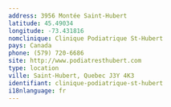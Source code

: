 ```yaml
---
address: 3956 Montée Saint-Hubert
latitude: 45.49034
longitude: -73.431816
nomclinique: Clinique Podiatrique St-Hubert
pays: Canada
phone: (579) 720-6686
site: http://www.podiatresthubert.com
type: location
ville: Saint-Hubert, Quebec J3Y 4K3
identifiant: clinique-podiatrique-st-hubert
i18nlanguage: fr
---
```


